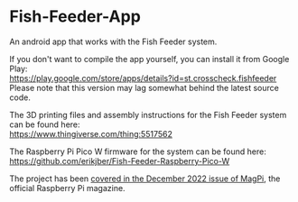 # Fish-Feeder-App
An android app that works with the Fish Feeder system.   

If you don't want to compile the app yourself, you can install it from Google Play:  
https://play.google.com/store/apps/details?id=st.crosscheck.fishfeeder   
Please note that this version may lag somewhat behind the latest source code.  

The 3D printing files and assembly instructions for the Fish Feeder system can be found here:  
https://www.thingiverse.com/thing:5517562  

The Raspberry Pi Pico W firmware for the system can be found here:   
https://github.com/erikjber/Fish-Feeder-Raspberry-Pico-W

The project has been [covered in the December 2022 issue of MagPi](https://magpi.raspberrypi.com/issues/124/pdf/download), the official Raspberry Pi magazine.
